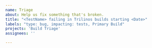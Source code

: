 ```yaml
---
name: Triage
about: Help us fix something that's broken.
title: "<TestName> failing in Trilinos builds starting <Date>"
labels: "type: bug, impacting: tests, Primary Build"
projects: 'Build Triage'
assignees: ''

---
```


